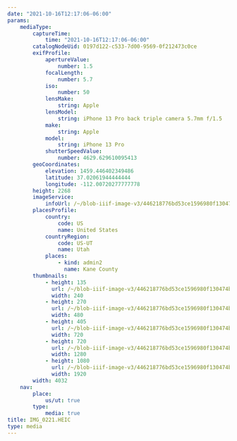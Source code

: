 ```yaml
---
date: "2021-10-16T12:17:06-06:00"
params:
    mediaType:
        captureTime:
            time: "2021-10-16T12:17:06-06:00"
        catalogNodeUid: 0197d122-c533-7d00-9569-0f212473c0ce
        exifProfile:
            apertureValue:
                number: 1.5
            focalLength:
                number: 5.7
            iso:
                number: 50
            lensMake:
                string: Apple
            lensModel:
                string: iPhone 13 Pro back triple camera 5.7mm f/1.5
            make:
                string: Apple
            model:
                string: iPhone 13 Pro
            shutterSpeedValue:
                number: 4629.629610095413
        geoCoordinates:
            elevation: 1459.446402349486
            latitude: 37.02061944444444
            longitude: -112.00720277777778
        height: 2268
        imageService:
            infoUrl: /~/blob-iiif-image-v3/446218776bd53ce1596980f130474b79bf559360c8daa6fed45824af8fef1719/info.json
        placesProfile:
            country:
                code: US
                name: United States
            countryRegion:
                code: US-UT
                name: Utah
            places:
                - kind: admin2
                  name: Kane County
        thumbnails:
            - height: 135
              url: /~/blob-iiif-image-v3/446218776bd53ce1596980f130474b79bf559360c8daa6fed45824af8fef1719/full/240%2C135/0/default.jpg
              width: 240
            - height: 270
              url: /~/blob-iiif-image-v3/446218776bd53ce1596980f130474b79bf559360c8daa6fed45824af8fef1719/full/480%2C270/0/default.jpg
              width: 480
            - height: 405
              url: /~/blob-iiif-image-v3/446218776bd53ce1596980f130474b79bf559360c8daa6fed45824af8fef1719/full/720%2C405/0/default.jpg
              width: 720
            - height: 720
              url: /~/blob-iiif-image-v3/446218776bd53ce1596980f130474b79bf559360c8daa6fed45824af8fef1719/full/1280%2C720/0/default.jpg
              width: 1280
            - height: 1080
              url: /~/blob-iiif-image-v3/446218776bd53ce1596980f130474b79bf559360c8daa6fed45824af8fef1719/full/1920%2C1080/0/default.jpg
              width: 1920
        width: 4032
    nav:
        place:
            us/ut: true
        type:
            media: true
title: IMG_0221.HEIC
type: media
---
```

